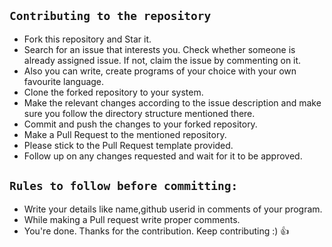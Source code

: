 ## ```Contributing to the repository ```
* Fork this repository and Star it.
* Search for an issue that interests you. Check whether someone is already assigned issue. If not, claim the issue by commenting on it.
* Also you can write, create programs of your choice with your own favourite language.
* Clone the forked repository to your system.
* Make the relevant changes according to the issue description and make sure you follow the directory structure mentioned there.
* Commit and push the changes to your forked repository.
* Make a Pull Request to the mentioned repository.
* Please stick to the Pull Request template provided.
* Follow up on any changes requested and wait for it to be approved.

## ```Rules to follow before committing:```
* Write your details like name,github userid in comments of your program.
* While making a Pull request write proper comments.
* You're done. Thanks for the contribution. Keep contributing :) :+1:

